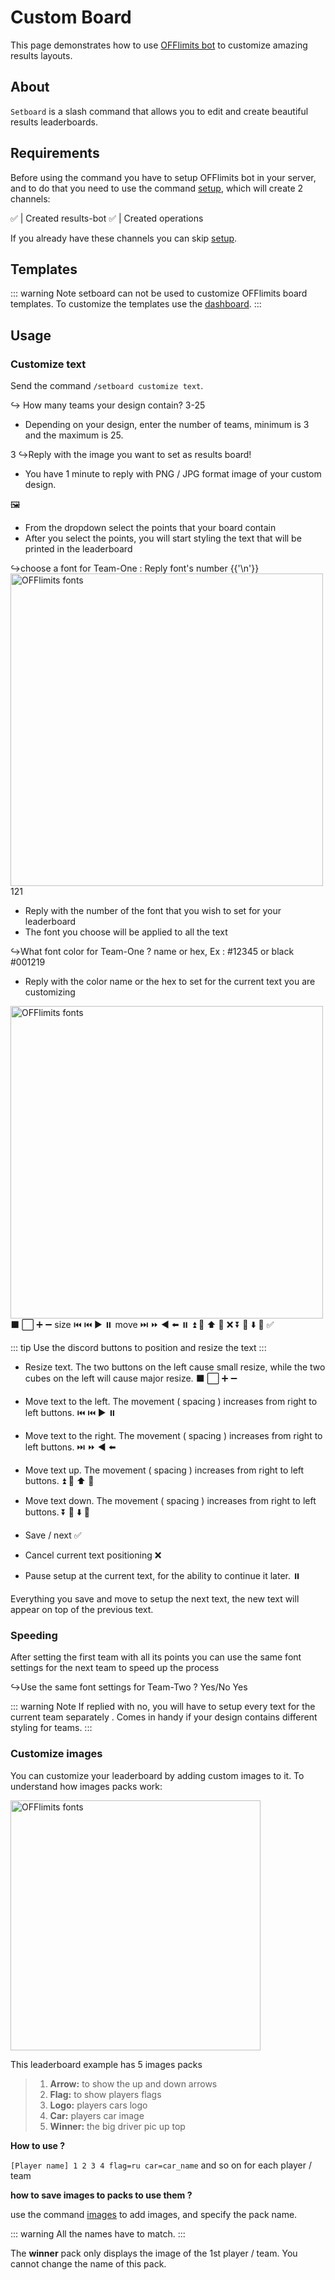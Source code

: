 # Custom Board

This page demonstrates how to use [OFFlimits bot](https://discord.com/oauth2/authorize?client_id=728332591790293044&scope=bot+applications.commands&permissions=268445752&client_id=728332591790293044) to customize amazing results layouts.

## About

`Setboard` is a slash command that allows you to edit and create beautiful results leaderboards.

## Requirements

Before using the command you have to setup OFFlimits bot in your
server, and to do that you need to use the command [setup](/guide/setup), which will create 2 channels:

<DiscordMessage :bot="true" profile="bot">
			<template #interactions>
				<DiscordInteraction profile="test" :command="true">setup</DiscordInteraction>
			</template>
✅ | Created <DiscordMention type="channel">results-bot</DiscordMention>
</DiscordMessage>
<DiscordMessage :bot="true" profile="bot">
✅ | Created <DiscordMention type="channel">operations</DiscordMention>
</DiscordMessage>

If you already have these channels you can skip [setup](/guide/setup).

## Templates

::: warning Note
setboard can not be used to customize OFFlimits board templates. To customize the templates use the [dashboard](https://offlimitsbot.com/dashboard).
:::

## Usage

### Customize text

Send the command `/setboard customize text`.

<DiscordMessage :bot="true" profile="bot">
			<template #interactions>
				<DiscordInteraction profile="test" :command="true">setboard</DiscordInteraction>
			</template>
↪️ How many teams your design contain? 3-25
</DiscordMessage>

- Depending on your design, enter the number of teams, minimum is 3 and the maximum is 25.

<DiscordMessage profile="test">3</DiscordMessage>
<DiscordMessage :bot="true" profile="bot">
↪️Reply with the image you want to set as results board!
</DiscordMessage>

- You have 1 minute to reply with PNG / JPG format image of your custom design.

<DiscordMessage profile="test">
🖼️
</DiscordMessage>

<DiscordMessage :bot="true" profile="bot">
<DiscordDropdown placeholder="Select which points to show">
<DiscordDropdownOption title="KP total" info="Show total kills in the design" emoji="💀"></DiscordDropdownOption>
<DiscordDropdownOption title="PP points" info="Show rank points in the design" emoji="🏁"></DiscordDropdownOption>
<DiscordDropdownOption title="Total" info="Show total points in the design" emoji="🏆"></DiscordDropdownOption>
<DiscordDropdownOption title="wins" info="Show wins count in the design" emoji="🐓"></DiscordDropdownOption>
</DiscordDropdown>
</DiscordMessage>

- From the dropdown select the points that your board contain
- After you select the points, you will start styling the text that will be printed in the leaderboard

<DiscordMessage :bot="true" profile="bot">
<DiscordMarkdown>
↪️choose a font for Team-One : Reply font's number
{{'\n'}}
<img style="max-width:100%;width:500px;" alt="OFFlimits fonts" src="https://cdn.discordapp.com/attachments/950748965484257310/951872243892355172/fontsPNG.png"/>
</DiscordMarkdown>
</DiscordMessage>
<DiscordMessage profile="test">121</DiscordMessage>

- Reply with the number of the font that you wish to set for your leaderboard
- The font you choose will be applied to all the text

<DiscordMessage :bot="true" profile="bot">
↪️What font color for Team-One ? name or hex, Ex : #12345 or black
</DiscordMessage>
<DiscordMessage profile="test">#001219</DiscordMessage>

- Reply with the color name or the hex to set for the current text you are customizing

<DiscordMessage :bot="true" profile="bot">
<DiscordMarkdown>
<img style="max-width:100%;width:500px;" alt="OFFlimits fonts" src="https://media.discordapp.net/attachments/797403983185575986/868862350915145788/OFFlimits-events.png"/>
</DiscordMarkdown>
</DiscordMessage>
			<DiscordButtons>
				<DiscordButton type="primary">⬛</DiscordButton>
				<DiscordButton type="primary">⬜</DiscordButton>
				<DiscordButton type="primary">➕</DiscordButton>
				<DiscordButton type="primary">➖</DiscordButton>
				<DiscordButton type="secondary">size</DiscordButton>
			</DiscordButtons>
            <DiscordButtons>
				<DiscordButton type="primary">⏮️</DiscordButton>
				<DiscordButton type="primary">⏮️</DiscordButton>
				<DiscordButton type="primary">▶️</DiscordButton>
				<DiscordButton type="primary">⏸️</DiscordButton>
				<DiscordButton type="secondary">move</DiscordButton>
			</DiscordButtons>
            <DiscordButtons>
				<DiscordButton type="primary">⏭️</DiscordButton>
				<DiscordButton type="primary">⏩</DiscordButton>
				<DiscordButton type="primary">◀️</DiscordButton>
				<DiscordButton type="primary">⬅️</DiscordButton>
				<DiscordButton type="secondary">⏸️</DiscordButton>
			</DiscordButtons>
            <DiscordButtons>
				<DiscordButton type="primary">⏫</DiscordButton>
				<DiscordButton type="primary">🔼</DiscordButton>
				<DiscordButton type="primary">⬆️</DiscordButton>
				<DiscordButton type="primary">🔺</DiscordButton>
				<DiscordButton type="danger">❌</DiscordButton>
			</DiscordButtons>
            <DiscordButtons>
				<DiscordButton type="primary">⏬</DiscordButton>
				<DiscordButton type="primary">🔽</DiscordButton>
				<DiscordButton type="primary">⬇️</DiscordButton>
				<DiscordButton type="primary">🔻</DiscordButton>
				<DiscordButton type="success">✅</DiscordButton>
			</DiscordButtons>

::: tip
Use the discord buttons to position and resize the text
:::

- Resize text. The two buttons on the left cause small resize, while the two cubes on the left will cause major resize.
  <DiscordButtons>
  <DiscordButton type="primary">⬛</DiscordButton>
  <DiscordButton type="primary">⬜</DiscordButton>
  <DiscordButton type="primary">➕</DiscordButton>
  <DiscordButton type="primary">➖</DiscordButton>
  </DiscordButtons>

- Move text to the left. The movement ( spacing ) increases from right to left buttons.
  <DiscordButtons>
  <DiscordButton type="primary">⏮️</DiscordButton>
  <DiscordButton type="primary">⏮️</DiscordButton>
  <DiscordButton type="primary">▶️</DiscordButton>
  <DiscordButton type="primary">⏸️</DiscordButton>
  </DiscordButtons>

- Move text to the right. The movement ( spacing ) increases from right to left buttons.
  <DiscordButtons>
  <DiscordButton type="primary">⏭️</DiscordButton>
  <DiscordButton type="primary">⏩</DiscordButton>
  <DiscordButton type="primary">◀️</DiscordButton>
  <DiscordButton type="primary">⬅️</DiscordButton>
  </DiscordButtons>

- Move text up. The movement ( spacing ) increases from right to left buttons.
  <DiscordButtons>
  <DiscordButton type="primary">⏫</DiscordButton>
  <DiscordButton type="primary">🔼</DiscordButton>
  <DiscordButton type="primary">⬆️</DiscordButton>
  <DiscordButton type="primary">🔺</DiscordButton>
  </DiscordButtons>

- Move text down. The movement ( spacing ) increases from right to left buttons.
  <DiscordButtons>
  <DiscordButton type="primary">⏬</DiscordButton>
  <DiscordButton type="primary">🔽</DiscordButton>
  <DiscordButton type="primary">⬇️</DiscordButton>
  <DiscordButton type="primary">🔻</DiscordButton>
  </DiscordButtons>

- Save / next
  <DiscordButtons>
  <DiscordButton type="success">✅</DiscordButton>
  </DiscordButtons>
- Cancel current text positioning
  <DiscordButtons>
  <DiscordButton type="danger">❌</DiscordButton>
  </DiscordButtons>
- Pause setup at the current text, for the ability to continue it later.
  <DiscordButtons>
  <DiscordButton type="secondary">⏸️</DiscordButton>
  </DiscordButtons>

Everything you save and move to setup the next text, the new text will appear on top of the previous text.

### Speeding

After setting the first team with all its points you can use the same font settings for the next team to speed up the process

<DiscordMessage :bot="true" profile="bot">
↪️Use the same font settings for Team-Two ? Yes/No
</DiscordMessage>
<DiscordMessage profile="test">Yes</DiscordMessage>

::: warning Note
If replied with no, you will have to setup every text for the current team separately . Comes in handy if your design contains different styling for teams.
:::

### Customize images

You can customize your leaderboard by adding custom images to it. To understand how images packs work:

<img style="max-width:100%;width:400px;" alt="OFFlimits fonts" src="https://media.discordapp.net/attachments/934733578544226345/1130951742142550067/file.jpg"/>

This leaderboard example has 5 images packs

> 1. **Arrow:** to show the up and down arrows
> 2. **Flag:** to show players flags
> 3. **Logo:** players cars logo
> 4. **Car:** players car image
> 5. **Winner:** the big driver pic up top

**How to use ?**

`[Player name] 1 2 3 4 flag=ru car=car_name` and so on for each player / team

**how to save images to packs to use them ?**

use the command [images](/guide/images) to add images, and specify the pack name.

::: warning
All the names have to match.
:::

The **winner** pack only displays the image of the 1st player / team. You cannot change the name of this pack. 

